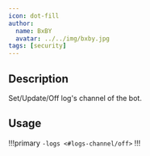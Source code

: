```yaml
---
icon: dot-fill
author:
  name: BxBY
  avatar: ../../img/bxby.jpg
tags: [security]
---
```


## Description
Set/Update/Off log's channel of the bot.

## Usage
!!!primary
`-logs <#logs-channel/off>`
!!!